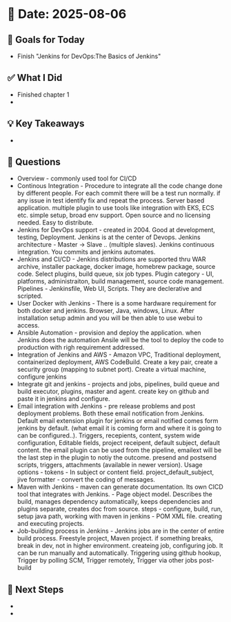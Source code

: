 # 📅 Date: 2025-08-06

## 🎯 Goals for Today

- Finish "Jenkins for DevOps:The Basics of Jenkins"

## ✅ What I Did

- Finished chapter 1
-

## 💡 Key Takeaways

-

## 🧠 Questions

- Overview - commonly used tool for CI/CD
- Continous Integration - Procedure to integrate all the code change done by different people. For each commit there will be a test run normally. if any issue in test identify fix and repeat the process. Server based application. multiple plugin to use tools like integration with EKS, ECS etc. simple setup, broad env support. Open source and no licensing needed. Easy to distribute.
- Jenkins for DevOps support - created in 2004. Good at development, testing, Deployment. Jenkins is at the center of Devops. Jenkins architecture - Master -> Slave .. (multiple slaves). Jenkins continuous integration. You commits and jenkins automates.
- Jenkins and CI/CD - Jenkins distributions are supported thru WAR archive, installer package, docker image, homebrew package, source code. Select plugins, build queue, six job types. Plugin category - UI, platforms, administraiton, build management, source code management. Pipelines - Jenkinsfile, Web UI, Scripts. They are declerative and scripted.
- User Docker with Jenkins - There is a some hardware requirement for both docker and jenkins. Browser, Java, windows, Linux. After installation setup admin and you will be then able to use webui to access.
- Ansible Automation - provision and deploy the application. when Jenkins does the automation Ansile will be the tool to deploy the code to production with righ requirement addressed.
- Integration of Jenkins and AWS - Amazon VPC, Traditional deployment, containerized deployment, AWS CodeBuild. Create a key pair, create a security group (mapping to subnet port). Create a virtual machine, configure jenkins
- Integrate git and jenkins - projects and jobs, pipelines, build queue and build executor, plugins, master and agent. create key on github and paste it in jenkins and configure.
- Email integration with Jenkins - pre release problems and post deployment problems. Both these email notification from Jenkins. Default email extension plugin for jenkins or email notified comes form jenkins by default. (what email it is coming form and where it is going to can be configured..). Triggers, recepients, content, system wide configuration, Editable fields, project receipent, default subject, default content. the email plugin can be used from the pipeline, emailext will be the last step in the plugin to notiy the outcome. presend and postsend scripts, triggers, attachments (available in newer version). Usage options - tokens - In subject or content field. project_default_subject, jive formatter - convert the coding of messages.
- Maven with Jenkins - maven can generate documentation. Its own CICD tool that integrates with Jenkins. - Page object model. Describes the build, manages dependency automatically, keeps dependencies and plugins separate, creates doc from source. steps - configure, build, run, setup java path, working with maven in jenkins - POM XML file. creating and executing projects.
- Job-building process in Jenkins - Jenkins jobs are in the center of entire build process. Freestyle project, Maven project. if something breaks, break in dev, not in higher environment. createing job, configuring job. It can be run manually and automatically. Triggering using github hookup, Trigger by polling SCM, Trigger remotely, Trigger via other jobs post-build

## 📌 Next Steps

-
-
